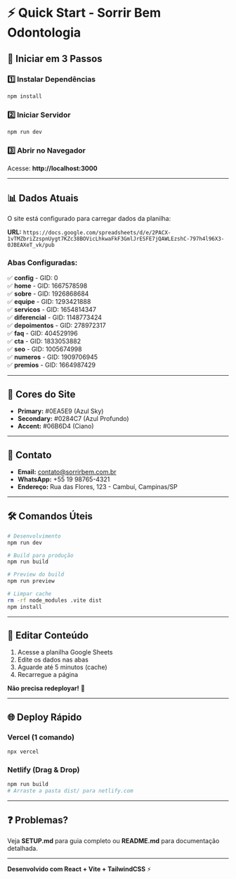 # ⚡ Quick Start - Sorrir Bem Odontologia

## 🚀 Iniciar em 3 Passos

### 1️⃣ Instalar Dependências

```bash
npm install
```

### 2️⃣ Iniciar Servidor

```bash
npm run dev
```

### 3️⃣ Abrir no Navegador

Acesse: **http://localhost:3000**

---

## 📊 Dados Atuais

O site está configurado para carregar dados da planilha:

**URL:** `https://docs.google.com/spreadsheets/d/e/2PACX-1vTMZbriZzspnUygt7KZc38BOVicLhkwaFkF3GmlJrESFE7jQAWLEzshC-797h4l96X3-0JBEAXeT_vk/pub`

### Abas Configuradas:

✅ **config** - GID: 0  
✅ **home** - GID: 1667578598  
✅ **sobre** - GID: 1926868684  
✅ **equipe** - GID: 1293421888  
✅ **servicos** - GID: 1654814347  
✅ **diferencial** - GID: 1148773424  
✅ **depoimentos** - GID: 278972317  
✅ **faq** - GID: 404529196  
✅ **cta** - GID: 1833053882  
✅ **seo** - GID: 1005674998  
✅ **numeros** - GID: 1909706945  
✅ **premios** - GID: 1664987429  

---

## 🎨 Cores do Site

- **Primary:** #0EA5E9 (Azul Sky)
- **Secondary:** #0284C7 (Azul Profundo)
- **Accent:** #06B6D4 (Ciano)

---

## 📧 Contato

- **Email:** contato@sorrirbem.com.br
- **WhatsApp:** +55 19 98765-4321
- **Endereço:** Rua das Flores, 123 - Cambuí, Campinas/SP

---

## 🛠️ Comandos Úteis

```bash
# Desenvolvimento
npm run dev

# Build para produção
npm run build

# Preview do build
npm run preview

# Limpar cache
rm -rf node_modules .vite dist
npm install
```

---

## 📝 Editar Conteúdo

1. Acesse a planilha Google Sheets
2. Edite os dados nas abas
3. Aguarde até 5 minutos (cache)
4. Recarregue a página

**Não precisa redeployar!** 🎉

---

## 🌐 Deploy Rápido

### Vercel (1 comando)

```bash
npx vercel
```

### Netlify (Drag & Drop)

```bash
npm run build
# Arraste a pasta dist/ para netlify.com
```

---

## ❓ Problemas?

Veja **SETUP.md** para guia completo ou **README.md** para documentação detalhada.

---

**Desenvolvido com React + Vite + TailwindCSS** ⚡
